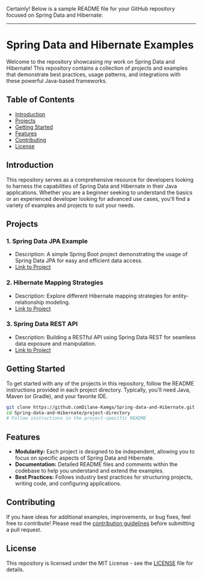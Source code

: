 Certainly! Below is a sample README file for your GitHub repository focused on Spring Data and Hibernate:

---

# Spring Data and Hibernate Examples

Welcome to the repository showcasing my work on Spring Data and Hibernate! This repository contains a collection of projects and examples that demonstrate best practices, usage patterns, and integrations with these powerful Java-based frameworks.

## Table of Contents

- [Introduction](#introduction)
- [Projects](#projects)
- [Getting Started](#getting-started)
- [Features](#features)
- [Contributing](#contributing)
- [License](#license)

## Introduction

This repository serves as a comprehensive resource for developers looking to harness the capabilities of Spring Data and Hibernate in their Java applications. Whether you are a beginner seeking to understand the basics or an experienced developer looking for advanced use cases, you'll find a variety of examples and projects to suit your needs.

## Projects

### 1. **Spring Data JPA Example**

   - Description: A simple Spring Boot project demonstrating the usage of Spring Data JPA for easy and efficient data access.
   - [Link to Project](./spring-data-jpa-example)

### 2. **Hibernate Mapping Strategies**

   - Description: Explore different Hibernate mapping strategies for entity-relationship modeling.
   - [Link to Project](./hibernate-mapping-strategies)

### 3. **Spring Data REST API**

   - Description: Building a RESTful API using Spring Data REST for seamless data exposure and manipulation.
   - [Link to Project](./spring-data-rest-api)

## Getting Started

To get started with any of the projects in this repository, follow the README instructions provided in each project directory. Typically, you'll need Java, Maven (or Gradle), and your favorite IDE.

```bash
git clone https://github.comDilane-Kamga/Spring-data-and-Hibernate.git
cd Spring-data-and-Hibernate/project-directory
# Follow instructions in the project-specific README
```

## Features

- **Modularity:** Each project is designed to be independent, allowing you to focus on specific aspects of Spring Data and Hibernate.
- **Documentation:** Detailed README files and comments within the codebase to help you understand and extend the examples.
- **Best Practices:** Follows industry best practices for structuring projects, writing code, and configuring applications.

## Contributing

If you have ideas for additional examples, improvements, or bug fixes, feel free to contribute! Please read the [contribution guidelines](CONTRIBUTING.md) before submitting a pull request.

## License

This repository is licensed under the MIT License - see the [LICENSE](LICENSE) file for details.
